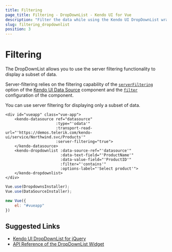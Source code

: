 ```yaml
---
title: Filtering
page_title: Filtering - DropDownList - Kendo UI for Vue
description: "Filter the data while using the Kendo UI DropDownList wrapper for Vue."
slug: filtering_dropdownlist
position: 3
---
```


# Filtering

The DropDownList allows you to use the server filtering functionality to display a subset of data.

Server-filtering relies on the filtering capability of the [`serverFiltering`](https://docs.telerik.com/kendo-ui/api/javascript/data/datasource#configuration-serverFiltering) option of the [Kendo UI Data Source](https://docs.telerik.com/kendo-ui/framework/datasource/overview) component and the [`filter`](https://docs.telerik.com/kendo-ui/api/javascript/ui/dropdownlist#configuration-filter) configuration of the component.

You can use server filtering for displaying only a subset of data.

```html-preview
<div id="vueapp" class="vue-app">
    <kendo-datasource ref="datasource"
                      :type="'odata'"
                      :transport-read-url="'https://demos.telerik.com/kendo-ui/service/Northwind.svc/Products'"
                      :server-filtering="true">
    </kendo-datasource>
    <kendo-dropdownlist :data-source-ref="'datasource'"
                        :data-text-field="'ProductName'"
                        :data-value-field="'ProductID'"
                        :filter="'contains'"
                        :options-label="'Select product'">
    </kendo-dropdownlist>
</div>
```
```js
Vue.use(DropdownsInstaller);
Vue.use(DataSourceInstaller);

new Vue({
    el: "#vueapp"
})
```

## Suggested Links

* [Kendo UI DropDownList for jQuery](https://docs.telerik.com/kendo-ui/controls/editors/dropdownlist/overview)
* [API Reference of the DropDownList Widget](https://docs.telerik.com/kendo-ui/api/javascript/ui/dropdownlist)
